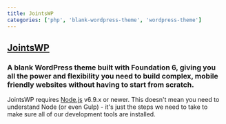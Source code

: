 ```yaml
---
title: JointsWP
categories: ['php', 'blank-wordpress-theme', 'wordpress-theme']
---
```

## [JointsWP](https://github.com/JeremyEnglert/JointsWP)

### A blank WordPress theme built with Foundation 6, giving you all the power and flexibility you need to build complex, mobile friendly websites without having to start from scratch.

JointsWP requires [Node.js](https://nodejs.org) v6.9.x or newer. This doesn't mean you need to understand Node (or even Gulp) - it's just the steps we need to take to make sure all of our development tools are installed. 
